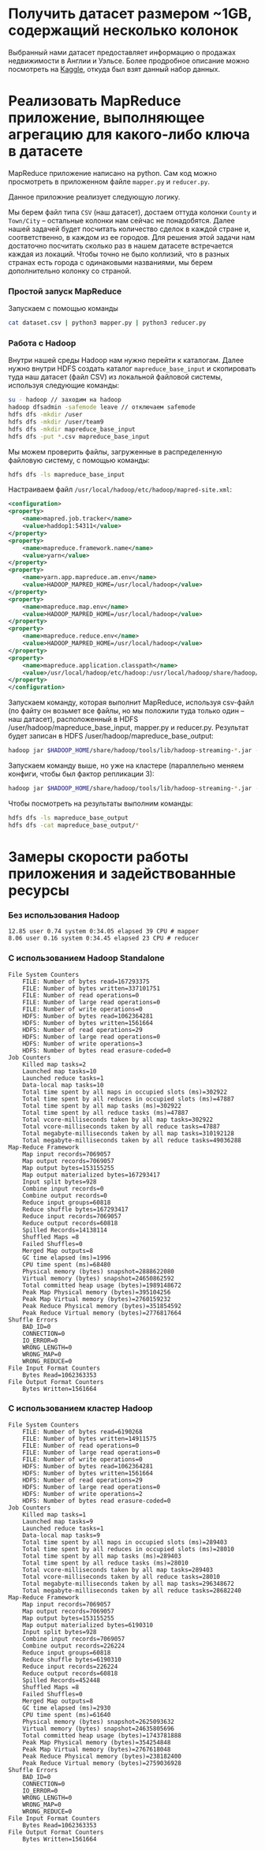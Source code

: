 # Получить датасет размером ~1GB, содержащий несколько колонок

Выбранный нами датасет предоставляет информацию о продажах недвижимости в Англии и Уэльсе.
Более продробное описание можно посмотреть на [Kaggle](https://www.kaggle.com/datasets/lorentzyeung/price-paid-data-202304), откуда был взят данный набор данных.

# Реализовать MapReduce приложение, выполняющее агрегацию для какого-либо ключа в датасете

MapReduce приложение написано на python. Сам код можно просмотреть в приложенном файле `mapper.py` и `reducer.py`.

Данное приложние реализует следующую логику.

Мы берем файл типа `CSV` (наш датасет), достаем оттуда колонки `County` и `Town/City` – остальные колонки нам сейчас не понадобятся. Далее нашей задачей будет посчитать количество сделок в каждой стране и, соответственно, в каждом из ее городов.
Для решения этой задачи нам достаточно посчитать сколько раз в нашем датасете встречается каждая из локаций. Чтобы точно не было коллизий, что в разных странах есть города с одинаковыми названиями, мы берем дополнительно колонку со страной.

### Простой запуск MapReduce
Запускаем с помощью команды
```bash
cat dataset.csv | python3 mapper.py | python3 reducer.py
```

### Работа с Hadoop
Внутри нашей среды Hadoop нам нужно перейти к каталогам. Далее нужно внутри HDFS создать каталог `mapreduce_base_input` и скопировать туда наш датасет (файл CSV) из локальной файловой системы, используя следующие команды:
```bash
su - hadoop // заходим на hadoop
hadoop dfsadmin -safemode leave // отключаем safemode
hdfs dfs -mkdir /user
hdfs dfs -mkdir /user/team9
hdfs dfs -mkdir mapreduce_base_input
hdfs dfs -put *.csv mapreduce_base_input
```

Мы можем проверить файлы, загруженные в распределенную файловую систему, с помощью команды:
```bash
hdfs dfs -ls mapreduce_base_input
```

Настраиваем файл `/usr/local/hadoop/etc/hadoop/mapred-site.xml`:
```xml
<configuration>
<property>
    <name>mapred.job.tracker</name>
    <value>haddop1:54311</value>
</property>
<property>
    <name>mapreduce.framework.name</name>
    <value>yarn</value>
</property>
<property>
    <name>yarn.app.mapreduce.am.env</name>
    <value>HADOOP_MAPRED_HOME=/usr/local/hadoop</value>
</property>
<property>
    <name>mapreduce.map.env</name>
    <value>HADOOP_MAPRED_HOME=/usr/local/hadoop</value>
</property>
<property>
    <name>mapreduce.reduce.env</name>
    <value>HADOOP_MAPRED_HOME=/usr/local/hadoop</value>
</property>
<property> 
    <name>mapreduce.application.classpath</name>
    <value>/usr/local/hadoop/etc/hadoop:/usr/local/hadoop/share/hadoop/common/lib/*:/usr/local/hadoop/share/hadoop/common/*:/usr/local/hadoop/share/hadoop/hdfs:/usr/local/hadoop/share/hadoop/hdfs/lib/*:/usr/local/hadoop/share/hadoop/hdfs/*:/usr/local/hadoop/share/hadoop/mapreduce/*:/usr/local/hadoop/share/hadoop/yarn:/usr/local/hadoop/share/hadoop/yarn/lib/*:/usr/local/hadoop/share/hadoop/yarn/*</value>
</property>
</configuration>
```

Запускаем команду, которая выполнит MapReduce, используя csv-файл (по файту он возьмет все файлы, но мы положили туда только один – наш датасет), расположенный в HDFS /user/hadoop/mapreduce_base_input, mapper.py и reducer.py. Результат будет записан в HDFS /user/hadoop/mapreduce_base_output:
```bash
hadoop jar $HADOOP_HOME/share/hadoop/tools/lib/hadoop-streaming-*.jar -mapper mapper.py -reducer reducer.py -input /user/hadoop/mapreduce_base_input/*.csv -output /user/hadoop/mapreduce_base_output
```

Запускаем команду выше, но уже на кластере (параллельно меняем конфиги, чтобы был фактор репликации 3):
```bash
hadoop jar $HADOOP_HOME/share/hadoop/tools/lib/hadoop-streaming-*.jar -files mapper.py,reducer.py -mapper mapper.py -combiner reducer.py -reducer reducer.py -input /user/hadoop/mapreduce_base_input/*.csv -output /user/hadoop/mapreduce_base_output
```

Чтобы посмотреть на результаты выполним команды:
```bash
hdfs dfs -ls mapreduce_base_output
hdfs dfs -cat mapreduce_base_output/*
```

# Замеры скорости работы приложения и задействованные ресурсы

### Без использования Hadoop
```
12.85 user 0.74 system 0:34.05 elapsed 39 CPU # mapper
8.06 user 0.16 system 0:34.45 elapsed 23 CPU # reducer
```

### С использованием Hadoop Standalone
```
File System Counters
    FILE: Number of bytes read=167293375
    FILE: Number of bytes written=337101751
    FILE: Number of read operations=0
    FILE: Number of large read operations=0
    FILE: Number of write operations=0
    HDFS: Number of bytes read=1062364281
    HDFS: Number of bytes written=1561664
    HDFS: Number of read operations=29
    HDFS: Number of large read operations=0
    HDFS: Number of write operations=3
    HDFS: Number of bytes read erasure-coded=0
Job Counters 
    Killed map tasks=2
    Launched map tasks=10
    Launched reduce tasks=1
    Data-local map tasks=10
    Total time spent by all maps in occupied slots (ms)=302922
    Total time spent by all reduces in occupied slots (ms)=47887
    Total time spent by all map tasks (ms)=302922
    Total time spent by all reduce tasks (ms)=47887
    Total vcore-milliseconds taken by all map tasks=302922
    Total vcore-milliseconds taken by all reduce tasks=47887
    Total megabyte-milliseconds taken by all map tasks=310192128
    Total megabyte-milliseconds taken by all reduce tasks=49036288
Map-Reduce Framework
    Map input records=7069057
    Map output records=7069057
    Map output bytes=153155255
    Map output materialized bytes=167293417
    Input split bytes=928
    Combine input records=0
    Combine output records=0
    Reduce input groups=60818
    Reduce shuffle bytes=167293417
    Reduce input records=7069057
    Reduce output records=60818
    Spilled Records=14138114
    Shuffled Maps =8
    Failed Shuffles=0
    Merged Map outputs=8
    GC time elapsed (ms)=1996
    CPU time spent (ms)=68480
    Physical memory (bytes) snapshot=2888622080
    Virtual memory (bytes) snapshot=24650862592
    Total committed heap usage (bytes)=1989148672
    Peak Map Physical memory (bytes)=395104256
    Peak Map Virtual memory (bytes)=2760159232
    Peak Reduce Physical memory (bytes)=351854592
    Peak Reduce Virtual memory (bytes)=2776817664
Shuffle Errors
    BAD_ID=0
    CONNECTION=0
    IO_ERROR=0
    WRONG_LENGTH=0
    WRONG_MAP=0
    WRONG_REDUCE=0
File Input Format Counters 
    Bytes Read=1062363353
File Output Format Counters 
    Bytes Written=1561664
```

### С использованием кластер Hadoop
```
File System Counters
    FILE: Number of bytes read=6190268
    FILE: Number of bytes written=14911575
    FILE: Number of read operations=0
    FILE: Number of large read operations=0
    FILE: Number of write operations=0
    HDFS: Number of bytes read=1062364281
    HDFS: Number of bytes written=1561664
    HDFS: Number of read operations=29
    HDFS: Number of large read operations=0
    HDFS: Number of write operations=2
    HDFS: Number of bytes read erasure-coded=0
Job Counters 
    Killed map tasks=1
    Launched map tasks=9
    Launched reduce tasks=1
    Data-local map tasks=9
    Total time spent by all maps in occupied slots (ms)=289403
    Total time spent by all reduces in occupied slots (ms)=28010
    Total time spent by all map tasks (ms)=289403
    Total time spent by all reduce tasks (ms)=28010
    Total vcore-milliseconds taken by all map tasks=289403
    Total vcore-milliseconds taken by all reduce tasks=28010
    Total megabyte-milliseconds taken by all map tasks=296348672
    Total megabyte-milliseconds taken by all reduce tasks=28682240
Map-Reduce Framework
    Map input records=7069057
    Map output records=7069057
    Map output bytes=153155255
    Map output materialized bytes=6190310
    Input split bytes=928
    Combine input records=7069057
    Combine output records=226224
    Reduce input groups=60818
    Reduce shuffle bytes=6190310
    Reduce input records=226224
    Reduce output records=60818
    Spilled Records=452448
    Shuffled Maps =8
    Failed Shuffles=0
    Merged Map outputs=8
    GC time elapsed (ms)=2930
    CPU time spent (ms)=61640
    Physical memory (bytes) snapshot=2625093632
    Virtual memory (bytes) snapshot=24635805696
    Total committed heap usage (bytes)=1743781888
    Peak Map Physical memory (bytes)=354254848
    Peak Map Virtual memory (bytes)=2767618048
    Peak Reduce Physical memory (bytes)=238182400
    Peak Reduce Virtual memory (bytes)=2759036928
Shuffle Errors
    BAD_ID=0
    CONNECTION=0
    IO_ERROR=0
    WRONG_LENGTH=0
    WRONG_MAP=0
    WRONG_REDUCE=0
File Input Format Counters 
    Bytes Read=1062363353
File Output Format Counters 
    Bytes Written=1561664
```

